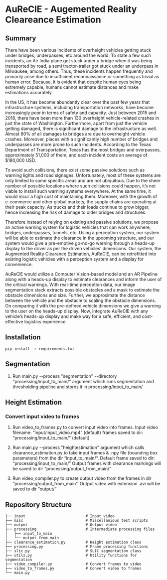 # AuReClE - Augemented Reality Cleareance Estimation
## Summary
There have been various incidents of overheight vehicles getting stuck under bridges, underpasses, etc around the world. To state a few such incidents, an Air India plane got stuck  under a bridge when it was being transported by road, a semi tractor-trailer got stuck under an underpass in Milwaukee, among others. Thus, these incidents happen frequently and primarily arise due to insufficient reconnaissance or something as trivial as human error. Because, it is evident that despite human eyes being extremely capable, humans cannot estimate distances and make estimations accurately.  

In the US, it has become abundantly clear over the past few years that infrastructure systems, including transportation networks, have become increasingly poor in terms of safety and capacity. Just between 2015 and 2018, there have been more than 130 overheight vehicle-related crashes in just the state of Washington. Furthermore, apart from just the vehicle getting damaged, there is significant damage to the infrastructure as well. Almost 80% of all damages to bridges are due to overheight vehicle crashes. Moreover, places with a significantly high number of bridges and underpasses are more prone to such incidents. According to the Texas Department of Transportation, Texas has the most bridges and overpasses, approximately 51,000 of them, and each incident costs an average of $180,000 USD.  

To avoid such collisions, there exist some passive solutions such as warning lights and road signages. Unfortunately, most of these systems are only limited to some specific areas and are not ubiquitous. Due to the sheer number of possible locations where such collisions could happen, it’s not viable to install such warning systems everywhere. At the same time, it would incur a high cost of maintaining them. Moreover, with the growth of e-commerce and other global markets, the supply chains are operating at their peak capacity. As trucks and their loads continue to grow bigger, hence increasing the risk of damage to older bridges and structures.

Therefore instead of relying on existing and passive solutions, we propose an active warning system for logistic vehicles that can work anywhere, bridges, underpasses, tunnels, etc. Using a perception system, our system will be able to estimate the clearance in the upcoming structure, and our system would give a pre-emptive go-no-go warning through a heads-up display to the driver as per the driven vehicles’ dimensions. Our system, the Augmented Reality Clearance Estimation, AuReClE, can be retrofitted into existing logistic vehicles with a perception system and a display for convenience.  

AuReClE would utilize a Computer Vision-based model and an AR Pipeline along with a heads-up display to estimate clearances and inform the user of the critical warnings. With real-time perception data, our image segmentation stack extracts possible obstacles and a mask to estimate the obstacle dimensions and size. Further, we approximate the distance between the vehicle and the obstacle to scaling the obstacle dimensions. On comparing it with the pre-defined vehicle dimensions we give a warning to the user on the heads-up display. Now, integrate AuReClE with any vehicle’s heads-up display and make way for a safe, efficient, and cost-effective logistics experience.  

## Installation
```
pip install -r requirements.txt
```
## Segmentation
1. Run main.py --process "segmentation" --directory "processing/input_to_main/" argument which runs segmentation and thresholding pipeline and stores it in processing/input_to_main/   


## Height Estimation
### Convert input video to frames

1. Run video_to_frames.py to convert input video into frames. 
Input video filename: “input/input_video.mp4” (default)
frames saved to dir: “processing/input_to_main/” (default)

2. Run main.py --process "heightestimation" argument which calls clearance_estimation.py to take input frames & .npy file (bounding box parameters) from the dir “input_to_main/“.
Default frame saved to dir: “processing/input_to_main/” 
Output frames with clearance markings will be saved to dir “processing/output_from_main/”

3. Run video_compiler.py to create output video from the frames in dir “processing/output_from_main“. Output video with extension .avi will be saved to dir “output/”

## Repository Structure
```
├── input                           # Input video
├── misc                            # Miscellanious test scripts
├── output                          # Output video
├── processing                      # Intermediate processing files
│   ├── input_to_main
│   └── output_from_main
├── clearance_estimation.py         # Height estimation class                     
├── processing.py                   # Frame processing functions
├── slic.py                         # SLIC segmentation class
├── utils.py                        # Utility functions for segmentation
├── video_compiler.py               # Convert frames to video
├── video_to_frames.py              # Convert video to frames
└── main.py     
```    


